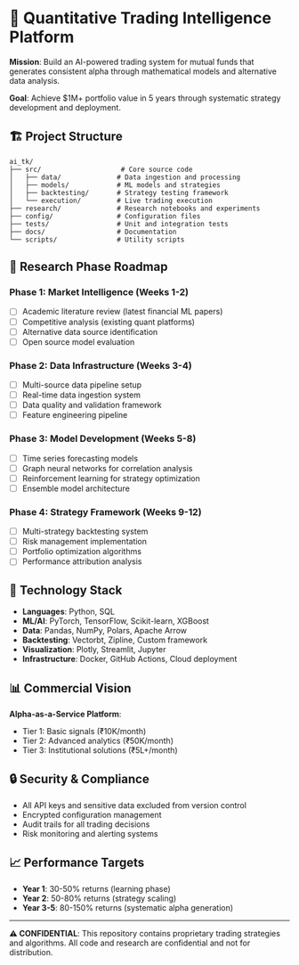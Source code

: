 # 🎯 Quantitative Trading Intelligence Platform

**Mission**: Build an AI-powered trading system for mutual funds that generates consistent alpha through mathematical models and alternative data analysis.

**Goal**: Achieve $1M+ portfolio value in 5 years through systematic strategy development and deployment.

## 🏗️ Project Structure

```
ai_tk/
├── src/                    # Core source code
│   ├── data/              # Data ingestion and processing
│   ├── models/            # ML models and strategies
│   ├── backtesting/       # Strategy testing framework
│   └── execution/         # Live trading execution
├── research/              # Research notebooks and experiments
├── config/                # Configuration files
├── tests/                 # Unit and integration tests
├── docs/                  # Documentation
└── scripts/               # Utility scripts
```

## 🔬 Research Phase Roadmap

### Phase 1: Market Intelligence (Weeks 1-2)
- [ ] Academic literature review (latest financial ML papers)
- [ ] Competitive analysis (existing quant platforms)
- [ ] Alternative data source identification
- [ ] Open source model evaluation

### Phase 2: Data Infrastructure (Weeks 3-4)
- [ ] Multi-source data pipeline setup
- [ ] Real-time data ingestion system
- [ ] Data quality and validation framework
- [ ] Feature engineering pipeline

### Phase 3: Model Development (Weeks 5-8)
- [ ] Time series forecasting models
- [ ] Graph neural networks for correlation analysis
- [ ] Reinforcement learning for strategy optimization
- [ ] Ensemble model architecture

### Phase 4: Strategy Framework (Weeks 9-12)
- [ ] Multi-strategy backtesting system
- [ ] Risk management implementation
- [ ] Portfolio optimization algorithms
- [ ] Performance attribution analysis

## 🚀 Technology Stack

- **Languages**: Python, SQL
- **ML/AI**: PyTorch, TensorFlow, Scikit-learn, XGBoost
- **Data**: Pandas, NumPy, Polars, Apache Arrow
- **Backtesting**: Vectorbt, Zipline, Custom framework
- **Visualization**: Plotly, Streamlit, Jupyter
- **Infrastructure**: Docker, GitHub Actions, Cloud deployment

## 📊 Commercial Vision

**Alpha-as-a-Service Platform**:
- Tier 1: Basic signals (₹10K/month)
- Tier 2: Advanced analytics (₹50K/month) 
- Tier 3: Institutional solutions (₹5L+/month)

## 🔒 Security & Compliance

- All API keys and sensitive data excluded from version control
- Encrypted configuration management
- Audit trails for all trading decisions
- Risk monitoring and alerting systems

## 📈 Performance Targets

- **Year 1**: 30-50% returns (learning phase)
- **Year 2**: 50-80% returns (strategy scaling)
- **Year 3-5**: 80-150% returns (systematic alpha generation)

---

**⚠️ CONFIDENTIAL**: This repository contains proprietary trading strategies and algorithms. All code and research are confidential and not for distribution.
